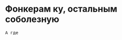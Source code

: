 <h1 align="">
    Фонкерам ку, остальным соболезную
</h1>
<p align="">
    <samp>
        А где
    </samp>
</p>
